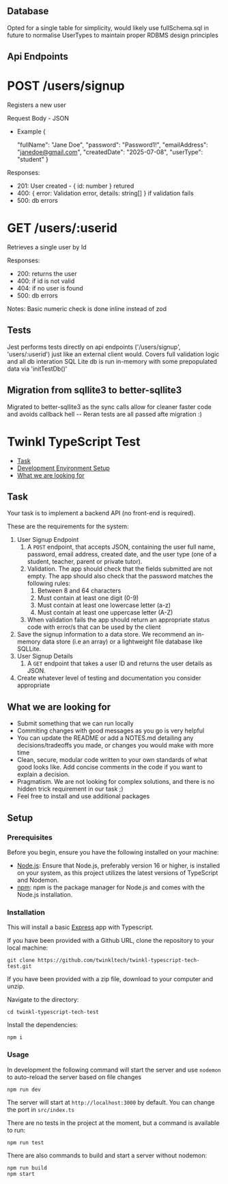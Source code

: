 ## Database
Opted for a single table for simplicity, would likely use fullSchema.sql in future to normalise UserTypes to maintain proper RDBMS design principles

## Api Endpoints

# POST /users/signup
Registers a new user

Request Body - JSON

- Example
{

    "fullName": "Jane Doe",
    "password": "Password1!",
    "emailAddress": "janedoe@gmail.com",
    "createdDate": "2025-07-08",
    "userType": "student"
}

Responses:

- 201: User created - { id: number } retured
- 400: { error: Validation error, details: string[] } if validation fails
- 500: db errors

# GET /users/:userid
Retrieves a single user by Id

Responses:

- 200: returns the user
- 400: if id is not valid
- 404: if no user is found
- 500: db errors

Notes: Basic numeric check is done inline instead of zod


## Tests

Jest performs tests directly on api endpoints ('/users/signup', 'users/:userid') just like an external client would.
Covers full validation logic and all db interation
SQL Lite db is run in-memory with some prepopulated data via 'initTestDb()'


## Migration from sqllite3 to better-sqllite3
Migrated to better-sqllite3 as the sync calls allow for cleaner faster code and avoids callback hell
-- Reran tests are all passed afte migration :)










# Twinkl TypeScript Test

- [Task](#task)
- [Development Environment Setup](#setup)
- [What we are looking for](#what-we-are-looking-for)

## Task

Your task is to implement a backend API (no front-end is required).

These are the requirements for the system:

1. User Signup Endpoint
    1. A `POST` endpoint, that accepts JSON, containing the user full name, password, email address, created date, and the user type (one of a student, teacher, parent or private tutor).
    1. Validation. The app should check that the fields submitted are not empty. The app should also check that the password matches the following rules:
        1. Between 8 and 64 characters
        1. Must contain at least one digit (0-9)
        1. Must contain at least one lowercase letter (a-z)
        1. Must contain at least one uppercase letter (A-Z)
    1. When validation fails the app should return an appropriate status code with error/s that can be used by the client
1. Save the signup information to a data store. We recommend an in-memory data store (i.e an array) or a lightweight file database like SQLLite.
1. User Signup Details
    1. A `GET` endpoint that takes a user ID and returns the user details as JSON.
1. Create whatever level of testing and documentation you consider appropriate

## What we are looking for

* Submit something that we can run locally
* Commiting changes with good messages as you go is very helpful
* You can update the README or add a NOTES.md detailing any decisions/tradeoffs you made, or changes you would make with more time
* Clean, secure, modular code written to your own standards of what good looks like. Add concise comments in the code if you want to explain a decision.
* Pragmatism. We are not looking for complex solutions, and there is no hidden trick requirement in our task ;)
* Feel free to install and use additional packages

## Setup

### Prerequisites

Before you begin, ensure you have the following installed on your machine:

- [Node.js](https://nodejs.org/): Ensure that Node.js, preferably version 16 or higher, is installed on your system, as this project utilizes the latest versions of TypeScript and Nodemon.
- [npm](https://www.npmjs.com/): npm is the package manager for Node.js and comes with the Node.js installation.

### Installation

This will install a basic [Express](https://expressjs.com/) app with Typescript.

If you have been provided with a Github URL, clone the repository to your local machine:

```
git clone https://github.com/twinkltech/twinkl-typescript-tech-test.git
```

If you have been provided with a zip file, download to your computer and unzip.

Navigate to the directory:

```
cd twinkl-typescript-tech-test
```

Install the dependencies:

```
npm i
```

### Usage

In development the following command will start the server and use `nodemon` to auto-reload the server based on file changes

```
npm run dev
```

The server will start at `http://localhost:3000` by default. You can change the port in `src/index.ts`

There are no tests in the project at the moment, but a command is available to run:

```
npm run test
```

There are also commands to build and start a server without nodemon:

```
npm run build
npm start
```

